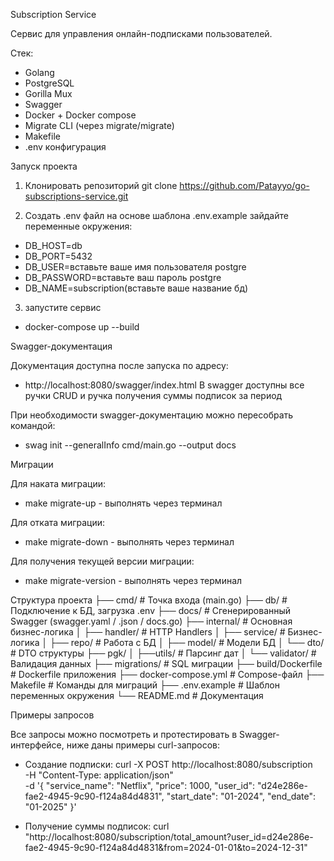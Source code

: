 Subscription Service

Сервис для управления онлайн-подписками пользователей.

Стек:
* Golang
* PostgreSQL
* Gorilla Mux
* Swagger
* Docker + Docker compose
* Migrate CLI (через migrate/migrate)
* Makefile
* .env конфигурация

Запуск проекта

1. Клонировать репозиторий
git clone https://github.com/Patayyo/go-subscriptions-service.git

2. Создать .env файл на основе шаблона .env.example
зайдайте переменные окружения:
* DB_HOST=db
* DB_PORT=5432
* DB_USER=вставьте ваше имя пользователя postgre
* DB_PASSWORD=вставьте ваш пароль postgre
* DB_NAME=subscription(вставьте ваше название бд)

3. запустите сервис
* docker-compose up --build

Swagger-документация

Документация доступна после запуска по адресу:
* http://localhost:8080/swagger/index.html
В swagger доступны все ручки CRUD и ручка получения суммы подписок за период

При необходимости swagger-документацию можно пересобрать командой:
* swag init --generalInfo cmd/main.go --output docs

Миграции

Для наката миграции:
* make migrate-up - выполнять через терминал

Для отката миграции:
* make migrate-down - выполнять через терминал

Для получения текущей версии миграции:
* make migrate-version - выполнять через терминал

Структура проекта
├── cmd/                   # Точка входа (main.go)
├── db/                    # Подключение к БД, загрузка .env
├── docs/                  # Сгенерированный Swagger (swagger.yaml / .json / docs.go)
├── internal/              # Основная бизнес-логика
│   ├── handler/           # HTTP Handlers
│   ├── service/           # Бизнес-логика
│   ├── repo/              # Работа с БД
│   ├── model/             # Модели БД
│   └── dto/               # DTO структуры
├── pgk/
│   ├──utils/              # Парсинг дат 
│   └── validator/         # Валидация данных
├── migrations/            # SQL миграции
├── build/Dockerfile       # Dockerfile приложения
├── docker-compose.yml     # Compose-файл
├── Makefile               # Команды для миграций
├── .env.example           # Шаблон переменных окружения
└── README.md              # Документация

Примеры запросов

Все запросы можно посмотреть и протестировать в Swagger-интерфейсе, ниже даны примеры curl-запросов:

* Создание подписки:
curl -X POST http://localhost:8080/subscription \
 -H "Content-Type: application/json" \
 -d '{
   "service_name": "Netflix",
   "price": 1000,
   "user_id": "d24e286e-fae2-4945-9c90-f124a84d4831",
   "start_date": "01-2024",
   "end_date": "01-2025"
}'

* Получение суммы подписок:
curl "http://localhost:8080/subscription/total_amount?user_id=d24e286e-fae2-4945-9c90-f124a84d4831&from=2024-01-01&to=2024-12-31"


